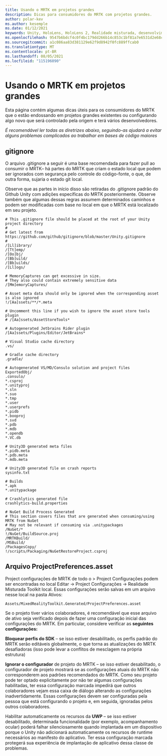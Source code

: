 ```yaml
---
title: Usando o MRTK em projetos grandes
description: Dicas para consumidores do MRTK com projetos grandes.
author: polar-kev
ms.author: kesemple
ms.date: 01/12/2021
keywords: Unity, HoloLens, HoloLens 2, Realidade misturada, desenvolvimento, MRTK,
ms.openlocfilehash: 9547b6bdcf4c0f4bc179dd266b14c853c1bf81a7e6531d2e68ca2e26188424c8
ms.sourcegitcommit: a1c086aa83d381129e62f9d8942f0fc889ffcab0
ms.translationtype: MT
ms.contentlocale: pt-BR
ms.lasthandoff: 08/05/2021
ms.locfileid: "115196090"
---
```

# <a name="using-mrtk-in-large-projects"></a>Usando o MRTK em projetos grandes

Esta página contém algumas dicas úteis para os consumidores do MRTK que o estão endossando em projetos grandes existentes ou configurando algo novo que será controlado pela origem e terá vários desenvolvedores.

*É recomendável ler todas as diretrizes abaixo, seguindo-as ajudará a evitar alguns problemas complicados ao trabalhar em bases de código maiores*

## <a name="gitignore"></a>gitignore

O arquivo .gitignore a seguir é uma base recomendada para fazer pull ao consumir o MRTK– há partes do MRTK que criam o estado local que podem ser ignorados com segurança pelo controle do código-fonte, o que, de outra forma, sujaria o estado git local.

Observe que as partes in início disso são retiradas do .gitignore padrão do Github Unity com adições específicas do MRTK posteriormente. Observe também que algumas dessas regras assumem determinados caminhos e podem ser modificadas com base no local em que o MRTK está localizado em seu projeto.

```
# This .gitignore file should be placed at the root of your Unity project directory
#
# Get latest from https://github.com/github/gitignore/blob/master/Unity.gitignore
#
/[Ll]ibrary/
/[Tt]emp/
/[Oo]bj/
/[Bb]uild/
/[Bb]uilds/
/[Ll]ogs/

# MemoryCaptures can get excessive in size.
# They also could contain extremely sensitive data
/[Mm]emoryCaptures/

# Asset meta data should only be ignored when the corresponding asset is also ignored
!/[Aa]ssets/**/*.meta

# Uncomment this line if you wish to ignore the asset store tools plugin
# /[Aa]ssets/AssetStoreTools*

# Autogenerated Jetbrains Rider plugin
/[Aa]ssets/Plugins/Editor/JetBrains*

# Visual Studio cache directory
.vs/

# Gradle cache directory
.gradle/

# Autogenerated VS/MD/Consulo solution and project files
ExportedObj/
.consulo/
*.csproj
*.unityproj
*.sln
*.suo
*.tmp
*.user
*.userprefs
*.pidb
*.booproj
*.svd
*.pdb
*.mdb
*.opendb
*.VC.db

# Unity3D generated meta files
*.pidb.meta
*.pdb.meta
*.mdb.meta

# Unity3D generated file on crash reports
sysinfo.txt

# Builds
*.apk
*.unitypackage

# Crashlytics generated file
crashlytics-build.properties

# NuGet Build Process Generated
# This section covers files that are generated when consuming/using MRTK from NuGet
# May not be relevant if consuming via .unitypackages
/NuGet/*
!/NuGet/BuildSource.proj
/MRTKBuild/
/MSBuild/
/PackagesCopy/
!/scripts/Packaging/NuGetRestoreProject.csproj
```

## <a name="projectpreferencesasset-file"></a>Arquivo ProjectPreferences.asset

Project configurações de MRTK de todo o > Project Configurações podem ser encontradas no local Editar -> Project Configurações -> Realidade Misturada Toolkit local. Essas configurações serão salvas em um arquivo nesse local na pasta Ativos:

```
Assets/MixedRealityToolkit.Generated/ProjectPreferences.asset
```

Se o projeto tiver vários colaboradores, é recomendável que esse arquivo de ativo seja verificado depois de fazer uma configuração inicial das configurações do MRTK. Em particular, considere verificar as **seguintes configurações:**

**Bloquear perfis do SDK** – se isso estiver desabilitado, os perfis padrão do MRTK serão editáveis globalmente, o que torna as atualizações do MRTK desafiadoras (isso pode levar a conflitos de mesclagem na própria estrutura)

**Ignorar o configurador** de projeto do MRTK – se isso estiver desabilitado, o configurador de projeto mostrará se as configurações atuais do MRTK não corresponderem aos padrões recomendados do MRTK. Como seu projeto pode ter optado explicitamente por não ter algumas configurações habilitadas, ter essa configuração marcada impedirá que outros colaboradores vejam essa caixa de diálogo alterando as configurações inadvertidamente. Essas configurações devem ser configuradas pela pessoa que está configurando o projeto e, em seguida, ignoradas pelos outros colaboradores.

Habilitar automaticamente os recursos da **UWP** – se isso estiver desabilitado, determinada funcionalidade (por exemplo, acompanhamento ocular) poderá falhar silenciosamente quando implantada em um dispositivo porque o Unity não adicionará automaticamente os recursos de runtime necessários ao manifesto do aplicativo. Ter essa configuração marcada protegerá sua experiência de implantação de aplicativo dessa classe de problemas.
